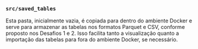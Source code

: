 ### `src/saved_tables`
Esta pasta, inicialmente vazia, é copiada para dentro do ambiente Docker e serve para armazenar as tabelas nos formatos Parquet e CSV, conforme proposto nos Desafios 1 e 2. Isso facilita tanto a visualização quanto a importação das tabelas para fora do ambiente Docker, se necessário.